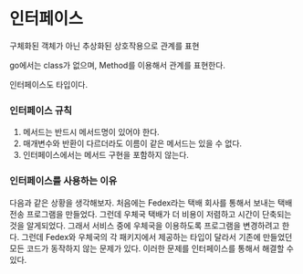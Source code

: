 # 인터페이스 
구체화된 객체가 아닌 추상화된 상호작용으로 관계를 표현

go에서는 class가 없으며, Method를 이용해서 관계를 표현한다.

인터페이스도 타입이다. 

### 인터페이스 규칙
1. 메서드는 반드시 메서드명이 있어야 한다. 
2. 매개변수와 반환이 다르더라도 이름이 같은 메서드는 있을 수 없다.
3. 인터페이스에서는 메서드 구현을 포함하지 않는다. 

### 인터페이스를 사용하는 이유
다음과 같은 상황을 생각해보자.
처음에는 Fedex라는 택배 회사를 통해서 보내는 택배 전송 프로그램을 만들었다. 그런데 우체국 택배가 더 비용이 저렴하고 시간이 단축되는 것을 알게되었다. 그래서 서비스 중에 우체국을 이용하도록 프로그램을 변경하려고 한다. 그런데 Fedex와 우체국의 각 패키지에서 제공하는 타입이 달라서 기존에 만들었던 모든 코드가 동작하지 않는 문제가 있다. 이러한 문제를 인터페이스를 통해서 해결할 수 있다. 